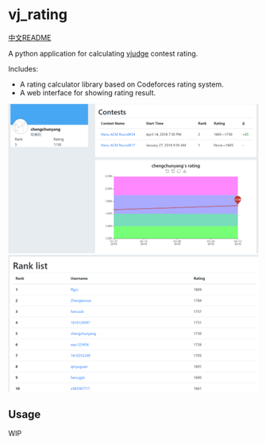 # vj_rating

[中文README](/README_zh.md)

A python application for calculating [vjudge](https://vjudge.net) contest rating.

Includes:

- A rating calculator library based on Codeforces rating system.
- A web interface for showing rating result.

![user_page](docs/img/user_page.png)
![rank_list_page](docs/img/rank_list_page.png)

## Usage

WIP
